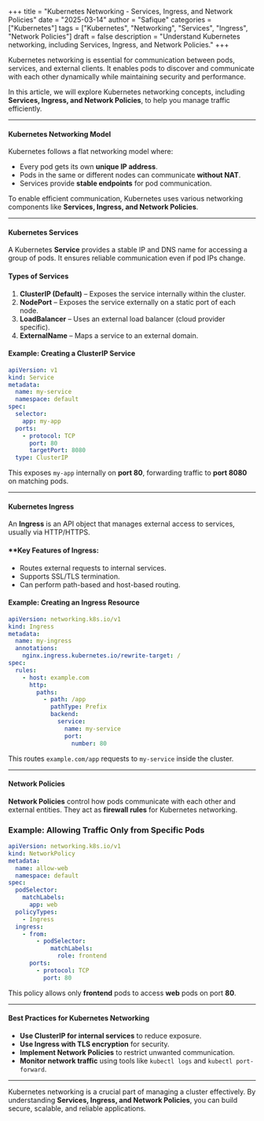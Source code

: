 +++
title = "Kubernetes Networking - Services, Ingress, and Network Policies"
date = "2025-03-14"
author = "Safique"
categories = ["Kubernetes"]
tags = ["Kubernetes", "Networking", "Services", "Ingress", "Network Policies"]
draft = false
description = "Understand Kubernetes networking, including Services, Ingress, and Network Policies."
+++

Kubernetes networking is essential for communication between pods, services, and external clients. It enables pods to discover and communicate with each other dynamically while maintaining security and performance.

In this article, we will explore Kubernetes networking concepts, including **Services, Ingress, and Network Policies**, to help you manage traffic efficiently.

---

#### Kubernetes Networking Model

Kubernetes follows a flat networking model where:  
- Every pod gets its own **unique IP address**.  
- Pods in the same or different nodes can communicate **without NAT**.  
- Services provide **stable endpoints** for pod communication.  

To enable efficient communication, Kubernetes uses various networking components like **Services, Ingress, and Network Policies**.

---

#### Kubernetes Services

A Kubernetes **Service** provides a stable IP and DNS name for accessing a group of pods. It ensures reliable communication even if pod IPs change.

#### **Types of Services**  
1. **ClusterIP (Default)** – Exposes the service internally within the cluster.  
2. **NodePort** – Exposes the service externally on a static port of each node.  
3. **LoadBalancer** – Uses an external load balancer (cloud provider specific).  
4. **ExternalName** – Maps a service to an external domain.

#### Example: Creating a ClusterIP Service
```yaml
apiVersion: v1
kind: Service
metadata:
  name: my-service
  namespace: default
spec:
  selector:
    app: my-app
  ports:
    - protocol: TCP
      port: 80
      targetPort: 8080
  type: ClusterIP
```
This exposes `my-app` internally on **port 80**, forwarding traffic to **port 8080** on matching pods.

---

#### Kubernetes Ingress

An **Ingress** is an API object that manages external access to services, usually via HTTP/HTTPS.

#### **Key Features of Ingress:
- Routes external requests to internal services.  
- Supports SSL/TLS termination.  
- Can perform path-based and host-based routing.

#### **Example: Creating an Ingress Resource**  
```yaml
apiVersion: networking.k8s.io/v1
kind: Ingress
metadata:
  name: my-ingress
  annotations:
    nginx.ingress.kubernetes.io/rewrite-target: /
spec:
  rules:
    - host: example.com
      http:
        paths:
          - path: /app
            pathType: Prefix
            backend:
              service:
                name: my-service
                port:
                  number: 80
```
This routes `example.com/app` requests to `my-service` inside the cluster.

---

#### Network Policies

**Network Policies** control how pods communicate with each other and external entities. They act as **firewall rules** for Kubernetes networking.

### **Example: Allowing Traffic Only from Specific Pods**  
```yaml
apiVersion: networking.k8s.io/v1
kind: NetworkPolicy
metadata:
  name: allow-web
  namespace: default
spec:
  podSelector:
    matchLabels:
      app: web
  policyTypes:
    - Ingress
  ingress:
    - from:
        - podSelector:
            matchLabels:
              role: frontend
      ports:
        - protocol: TCP
          port: 80
```
This policy allows only **frontend** pods to access **web** pods on port **80**.

---

#### Best Practices for Kubernetes Networking

- **Use ClusterIP for internal services** to reduce exposure.  
- **Use Ingress with TLS encryption** for security.  
- **Implement Network Policies** to restrict unwanted communication.  
- **Monitor network traffic** using tools like `kubectl logs` and `kubectl port-forward`.  

---


Kubernetes networking is a crucial part of managing a cluster effectively. By understanding **Services, Ingress, and Network Policies**, you can build secure, scalable, and reliable applications.  


